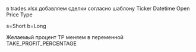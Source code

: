 в trades.xlsx добавляем сделки согласно шаблону
Ticker	Datetime	Open Price	Type

s=Short
b=Long

Желаемый процент TP меняем в переменной TAKE_PROFIT_PERCENTAGE
